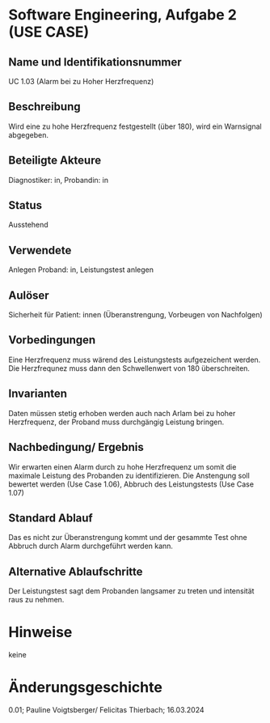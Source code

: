 # Software Engineering, Aufgabe 2 (USE CASE)
## Name und Identifikationsnummer
UC 1.03 (Alarm bei zu Hoher Herzfrequenz)

## Beschreibung
Wird eine zu hohe Herzfrequenz festgestellt (über 180), wird ein Warnsignal abgegeben.

## Beteiligte Akteure
Diagnostiker: in, Probandin: in

## Status
Ausstehend

## Verwendete
Anlegen Proband: in, Leistungstest anlegen

## Aulöser
Sicherheit für Patient: innen (Überanstrengung, Vorbeugen von Nachfolgen)

## Vorbedingungen 
Eine Herzfrequenz muss wärend des Leistungstests aufgezeichent werden.
Die Herzfrequnez muss dann den Schwellenwert von 180 überschreiten.

## Invarianten 
Daten müssen stetig erhoben werden auch nach Arlam bei zu hoher Herzfrequenz, der Proband muss durchgängig Leistung bringen.

## Nachbedingung/ Ergebnis
Wir erwarten einen Alarm durch zu hohe Herzfrequenz um somit die maximale Leistung des Probanden zu identifizieren.
Die Anstengung soll bewertet werden (Use Case 1.06), Abbruch des Leistungstests (Use Case 1.07)

## Standard Ablauf
Das es nicht zur Überanstrengung kommt und der gesammte Test ohne Abbruch durch Alarm durchgeführt werden kann. 

## Alternative Ablaufschritte
Der Leistungstest sagt dem Probanden langsamer zu treten und intensität raus zu nehmen.

# Hinweise
keine

# Änderungsgeschichte
0.01; Pauline Voigtsberger/ Felicitas Thierbach; 16.03.2024
